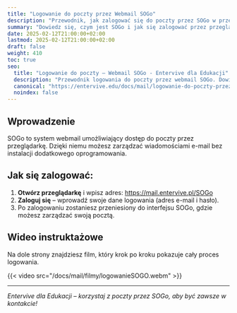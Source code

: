 ```yaml
---
title: "Logowanie do poczty przez Webmail SOGo"
description: "Przewodnik, jak zalogować się do poczty przez SOGo w przeglądarce."
summary: "Dowiedz się, czym jest SOGo i jak się zalogować przez przeglądarkę."
date: 2025-02-12T21:00:00+02:00
lastmod: 2025-02-12T21:00:00+02:00
draft: false
weight: 410
toc: true
seo:
  title: "Logowanie do poczty – Webmail SOGo - Entervive dla Edukacji"
  description: "Przewodnik logowania do poczty przez webmail SOGo. Dowiedz się, czym jest SOGo, jak się zalogować, oraz sprawdź wideo instruktażowe."
  canonical: "https://entervive.edu/docs/mail/logowanie-do-poczty-przez-webmail-sogo"
  noindex: false
---
```


## Wprowadzenie

SOGo to system webmail umożliwiający dostęp do poczty przez przeglądarkę. Dzięki niemu możesz zarządzać wiadomościami e-mail bez instalacji dodatkowego oprogramowania.

## Jak się zalogować:

1. **Otwórz przeglądarkę** i wpisz adres: <a href="https://mail.entervive.pl/SOGo" target="_blank">https://mail.entervive.pl/SOGo</a>
2. **Zaloguj się** – wprowadź swoje dane logowania (adres e-mail i hasło).
3. Po zalogowaniu zostaniesz przeniesiony do interfejsu SOGo, gdzie możesz zarządzać swoją pocztą.

## Wideo instruktażowe

Na dole strony znajdziesz film, który krok po kroku pokazuje cały proces logowania.

{{< video src="/docs/mail/filmy/logowanieSOGO.webm" >}}

---

_Entervive dla Edukacji – korzystaj z poczty przez SOGo, aby być zawsze w kontakcie!_
